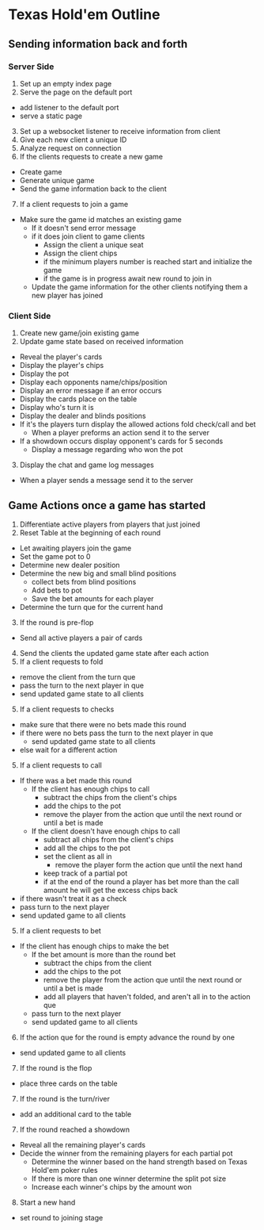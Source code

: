 # Texas Hold'em Outline

## Sending information back and forth

### Server Side

1. Set up an empty index page
2. Serve the page on the default port

- add listener to the default port
- serve a static page

3. Set up a websocket listener to receive information from client
4. Give each new client a unique ID
5. Analyze request on connection
6. If the clients requests to create a new game

- Create game
- Generate unique game
- Send the game information back to the client

7. If a client requests to join a game

- Make sure the game id matches an existing game
  - If it doesn't send error message
  - if it does join client to game clients
    - Assign the client a unique seat
    - Assign the client chips
    - if the minimum players number is reached start and initialize the game
    - if the game is in progress await new round to join in
  - Update the game information for the other clients notifying them a new player has joined

### Client Side

1. Create new game/join existing game
2. Update game state based on received information

- Reveal the player's cards
- Display the player's chips
- Display the pot
- Display each opponents name/chips/position
- Display an error message if an error occurs
- Display the cards place on the table
- Display who's turn it is
- Display the dealer and blinds positions
- If it's the players turn display the allowed actions fold check/call and bet
  - When a player preforms an action send it to the server
- If a showdown occurs display opponent's cards for 5 seconds
  - Display a message regarding who won the pot

3. Display the chat and game log messages

- When a player sends a message send it to the server

## Game Actions once a game has started

1. Differentiate active players from players that just joined
2. Reset Table at the beginning of each round

- Let awaiting players join the game
- Set the game pot to 0
- Determine new dealer position
- Determine the new big and small blind positions
  - collect bets from blind positions
  - Add bets to pot
  - Save the bet amounts for each player
- Determine the turn que for the current hand

3. If the round is pre-flop

- Send all active players a pair of cards

4. Send the clients the updated game state after each action
5. If a client requests to fold

- remove the client from the turn que
- pass the turn to the next player in que
- send updated game state to all clients

5. If a client requests to checks

- make sure that there were no bets made this round
- if there were no bets pass the turn to the next player in que
  - send updated game state to all clients
- else wait for a different action

5. If a client requests to call

- If there was a bet made this round
  - If the client has enough chips to call
    - subtract the chips from the client's chips
    - add the chips to the pot
    - remove the player from the action que until the next round or until a bet is made
  - If the client doesn't have enough chips to call
    - subtract all chips from the client's chips
    - add all the chips to the pot
    - set the client as all in
      - remove the player form the action que until the next hand
    - keep track of a partial pot
    - if at the end of the round a player has bet more than the call amount he will get the excess chips back
- if there wasn't treat it as a check
- pass turn to the next player
- send updated game to all clients

5. If a client requests to bet

- If the client has enough chips to make the bet
  - If the bet amount is more than the round bet
    - subtract the chips from the client
    - add the chips to the pot
    - remove the player from the action que until the next round or until a bet is made
    - add all players that haven't folded, and aren't all in to the action que
  - pass turn to the next player
  - send updated game to all clients

6. If the action que for the round is empty advance the round by one

- send updated game to all clients

7. If the round is the flop

- place three cards on the table

7. If the round is the turn/river

- add an additional card to the table

7. If the round reached a showdown

- Reveal all the remaining player's cards
- Decide the winner from the remaining players for each partial pot
  - Determine the winner based on the hand strength based on Texas Hold'em poker rules
  - If there is more than one winner determine the split pot size
  - Increase each winner's chips by the amount won

8. Start a new hand

- set round to joining stage
